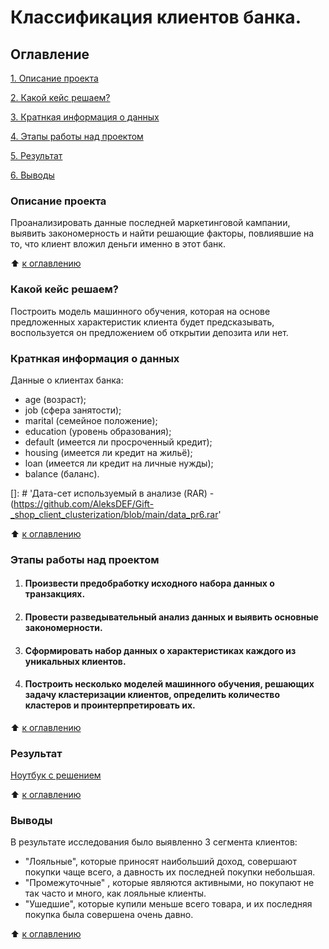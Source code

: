# Классификация клиентов банка.

## Оглавление 
[1. Описание проекта](https://github.com/AleksDEF/Bank_clients_classification/blob/main/README.md#Описание-проекта)

[2. Какой кейс решаем?](https://github.com/AleksDEF/Bank_clients_classification/blob/main/README.md#Какой-кейс-решаем)

[3. Кратнкая информация о данных](https://github.com/AleksDEF/Bank_clients_classification/blob/main/README.md#Кратнкая-информация-о-данных)

[4. Этапы работы над проектом](https://github.com/AleksDEF/Bank_clients_classification/blob/main/README.md#Этапы-работы-над-проектом)

[5. Результат](https://github.com/AleksDEF/Bank_clients_classification/blob/main/README.md#Результат)

[6. Выводы](https://github.com/AleksDEF/Bank_clients_classification/blob/main/README.md#Выводы)



### Описание проекта 
Проанализировать данные последней маркетинговой кампании, выявить закономерность и найти решающие факторы, повлиявшие на то, что клиент вложил деньги именно в этот банк.

:arrow_up: [к оглавлению](https://github.com/AleksDEF/Bank_clients_classification/blob/main/README.md#Оглавление)


### Какой кейс решаем?
Построить модель машинного обучения, которая на основе предложенных характеристик клиента будет предсказывать, воспользуется он предложением об открытии депозита или нет.

### Кратнкая информация о данных 

Данные о клиентах банка:
* age (возраст);
* job (сфера занятости);
* marital (семейное положение);
* education (уровень образования);
* default (имеется ли просроченный кредит);
* housing (имеется ли кредит на жильё);
* loan (имеется ли кредит на личные нужды);
* balance (баланс).

[]: # 'Дата-сет используемый в анализе (RAR) - (https://github.com/AleksDEF/Gift-_shop_client_clusterization/blob/main/data_pr6.rar'

:arrow_up: [к оглавлению](https://github.com/AleksDEF/Bank_clients_classification/blob/main/README.md#Оглавление)

### Этапы работы над проектом
1. #### Произвести предобработку исходного набора данных о транзакциях.
2. #### Провести разведывательный анализ данных и выявить основные закономерности.
3. #### Сформировать набор данных о характеристиках каждого из уникальных клиентов.
4. #### Построить несколько моделей машинного обучения, решающих задачу кластеризации клиентов, определить количество кластеров и проинтерпретировать их.
:arrow_up: [к оглавлению](https://github.com/AleksDEF/Bank_clients_classification/blob/main/README.md#Оглавление)

### Результат
[Ноутбук с решением](https://github.com/AleksDEF/Bank_clients_classification/blob/main/Gift_shop_client_clusterization.ipynb)

:arrow_up: [к оглавлению](https://github.com/AleksDEF/Bank_clients_classification/blob/main/README.md#Оглавление)

### Выводы
В результате исследования было выявленно 3 сегмента клиентов:
* "Лояльные",  которые приносят наибольший доход, совершают покупки чаще всего, а давность их последней покупки небольшая.
* "Промежуточные" , которые являются активными, но покупают не так часто и много, как лояльные клиенты. 
* "Ушедшие", которые купили меньше всего товара, и их последняя покупка была совершена очень давно.

:arrow_up: [к оглавлению](https://github.com/AleksDEF/Bank_clients_classification/blob/main/README.md#Оглавление)
